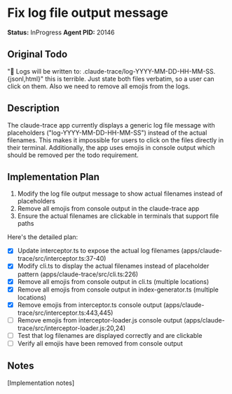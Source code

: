 # Fix log file output message
**Status:** InProgress
**Agent PID:** 20146

## Original Todo
"📁 Logs will be written to: .claude-trace/log-YYYY-MM-DD-HH-MM-SS.{jsonl,html}" this is terrible. Just state both files verbatim, so a user can click on them. Also we need to remove all emojis from the logs.

## Description
The claude-trace app currently displays a generic log file message with placeholders ("log-YYYY-MM-DD-HH-MM-SS") instead of the actual filenames. This makes it impossible for users to click on the files directly in their terminal. Additionally, the app uses emojis in console output which should be removed per the todo requirement.

## Implementation Plan
1. Modify the log file output message to show actual filenames instead of placeholders
2. Remove all emojis from console output in the claude-trace app
3. Ensure the actual filenames are clickable in terminals that support file paths

Here's the detailed plan:

- [x] Update interceptor.ts to expose the actual log filenames (apps/claude-trace/src/interceptor.ts:37-40)
- [x] Modify cli.ts to display the actual filenames instead of placeholder pattern (apps/claude-trace/src/cli.ts:226)
- [x] Remove all emojis from console output in cli.ts (multiple locations)
- [x] Remove all emojis from console output in index-generator.ts (multiple locations)
- [x] Remove emojis from interceptor.ts console output (apps/claude-trace/src/interceptor.ts:443,445)
- [ ] Remove emojis from interceptor-loader.js console output (apps/claude-trace/src/interceptor-loader.js:20,24)
- [ ] Test that log filenames are displayed correctly and are clickable
- [ ] Verify all emojis have been removed from console output

## Notes
[Implementation notes]